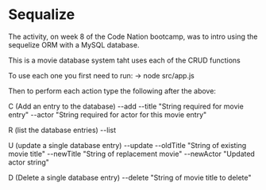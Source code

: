 # Sequalize

The activity, on week 8 of the Code Nation bootcamp, was to intro using the sequelize ORM with a MySQL database. 

This is a movie database system taht uses each of the CRUD functions

To use each one you first need to run: 
 -> node src/app.js

 Then to perform each action type the following after the above:

 C (Add an entry to the database)
 --add --title "String required for movie entry" --actor "String required for actor for this movie entry" 

 R (list the database entries)
 --list 

 U (update a single database entry)
 --update --oldTitle "String of existing movie title" --newTitle "String of replacement movie" --newActor "Updated actor string"

 D (Delete a single database entry)
 --delete "String of movie title to delete" 
